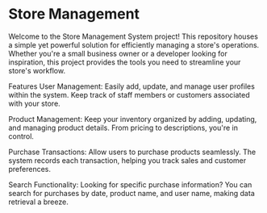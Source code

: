 # Store Management
Welcome to the Store Management System project! This repository houses a simple yet powerful solution for efficiently managing a store's operations. Whether you're a small business owner or a developer looking for inspiration, this project provides the tools you need to streamline your store's workflow.

Features
User Management: Easily add, update, and manage user profiles within the system. Keep track of staff members or customers associated with your store.

Product Management: Keep your inventory organized by adding, updating, and managing product details. From pricing to descriptions, you're in control.

Purchase Transactions: Allow users to purchase products seamlessly. The system records each transaction, helping you track sales and customer preferences.

Search Functionality: Looking for specific purchase information? You can search for purchases by date, product name, and user name, making data retrieval a breeze. 

